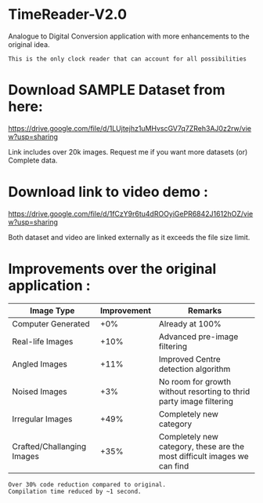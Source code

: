 # TimeReader-V2.0
Analogue to Digital Conversion application with more enhancements to the original idea.

```
This is the only clock reader that can account for all possibilities
```

# Download SAMPLE Dataset from here:
https://drive.google.com/file/d/1LUjtejhz1uMHvscGV7q7ZReh3AJ0z2rw/view?usp=sharing

Link includes over 20k images. Request me if you want more datasets (or) Complete data.

# Download link to video demo :
https://drive.google.com/file/d/1fCzY9r6tu4dROOyiGePR6842J1612hOZ/view?usp=sharing

Both dataset and video are linked externally as it exceeds the file size limit.

# Improvements over the original application :

| Image Type    | Improvement | Remarks |
| ----------- | ----------- | ----------- |
| Computer Generated   | +0%     | Already at 100%        |
| Real-life Images | +10%        | Advanced pre-image filtering        |
| Angled Images   | +11%   | Improved Centre detection algorithm        |
| Noised Images   | +3%     | No room for growth without resorting to thrid party image filtering   |
| Irregular Images   | +49%      | Completely new category        |
| Crafted/Challanging Images   | +35%      | Completely new category, these are the most difficult images we can find |

```
Over 30% code reduction compared to original.
Compilation time reduced by ~1 second.
```
